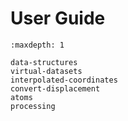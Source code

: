 # User Guide

```{toctree}
:maxdepth: 1

data-structures
virtual-datasets
interpolated-coordinates
convert-displacement
atoms
processing
```